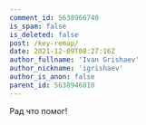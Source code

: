```yaml
---
comment_id: 5638966740
is_spam: false
is_deleted: false
post: /key-remap/
date: 2021-12-09T08:27:16Z
author_fullname: 'Ivan Grishaev'
author_nickname: 'igrishaev'
author_is_anon: false
parent_id: 5638946810
---
```


<p>Рад что помог!</p>

